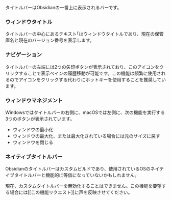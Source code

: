 タイトルバーはObsidianの一番上に表示されるバーです。

### ウィンドウタイトル

タイトルバーの中心にあるテキスト｢はウィンドウタイトルであり、現在の保管庫名と現在のバージョン番号を表示します。

### ナビゲーション

タイトルバーの左端には2つの矢印ボタンが表示されており、このアイコンをクリックすることで表示ペインの履歴移動が可能です。この機能は頻繁に使用されるのでアイコンをクリックする代わりにホットキーを使用することを推奨しています。

### ウィンドウマネジメント

Windowsではタイトルバーの右側に、macOSでは左側に、次の機能を実行する3つのボタンが表示されています。

- ウィンドウの最小化
- ウィンドウの最大化、または最大化されている場合には元のサイズに戻す
- ウィンドウを閉じる

### ネイティブタイトルバー

Obsidianのタイトルバーはカスタムビルドであり、使用されているOSのネイテイブタイトルバーと機能的に等価になっていないかもしれません。

現在、カスタムタイトルバーを無効化することはできません。この機能を要望する場合には[[この機能リクエスト]]に声を反映させてください。

